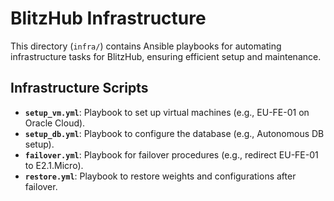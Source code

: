 # BlitzHub Infrastructure

This directory (`infra/`) contains Ansible playbooks for automating infrastructure tasks for BlitzHub, ensuring efficient setup and maintenance.

## Infrastructure Scripts

- **`setup_vm.yml`**: Playbook to set up virtual machines (e.g., EU-FE-01 on Oracle Cloud).  
- **`setup_db.yml`**: Playbook to configure the database (e.g., Autonomous DB setup).  
- **`failover.yml`**: Playbook for failover procedures (e.g., redirect EU-FE-01 to E2.1.Micro).  
- **`restore.yml`**: Playbook to restore weights and configurations after failover.
